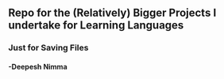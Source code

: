 ## Repo for the (Relatively) Bigger Projects I undertake for Learning Languages

### Just for Saving Files

#### -Deepesh Nimma
